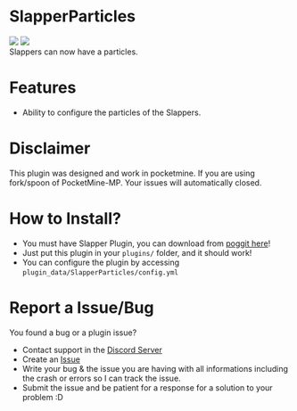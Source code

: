 # SlapperParticles
[![](https://poggit.pmmp.io/shield.state/SlapperParticles)](https://poggit.pmmp.io/p/SlapperParticles)
[![](https://poggit.pmmp.io/shield.api/SlapperParticles)](https://poggit.pmmp.io/p/SlapperParticles)<br>
Slappers can now have a particles.

# Features
- Ability to configure the particles of the Slappers.

# Disclaimer
This plugin was designed and work in pocketmine. If you are using fork/spoon of PocketMine-MP. Your issues will automatically closed.

# How to Install?
- You must have Slapper Plugin, you can download from [poggit here](https://poggit.pmmp.io/p/Slapper/)!
- Just put this plugin in your `plugins/` folder, and it should work!<br>
- You can configure the plugin by accessing `plugin_data/SlapperParticles/config.yml`

# Report a Issue/Bug
You found a bug or a plugin issue?
- Contact support in the [Discord Server](https://discord.gg/v2rNeHaptd)
- Create an [Issue](https://github.com/ReinfyTeam/SlapperParticles/issues)
- Write your bug & the issue you are having with all informations including the crash or errors so I can track the issue.
- Submit the issue and be patient for a response for a solution to your problem :D
